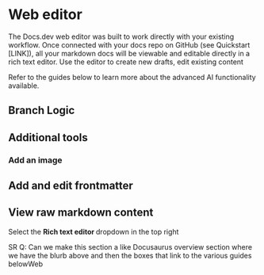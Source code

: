 # Web editor

The Docs.dev web editor was built to work directly with your existing workflow. Once connected with your docs repo on GitHub (see Quickstart \[LINK]), all your markdown docs will be viewable and editable directly in a rich text editor. Use the editor to create new drafts, edit existing content

Refer to the guides below to learn more about the advanced AI functionality available.

## Branch Logic

## Additional tools

### Add an image

## Add and edit frontmatter

## View raw markdown content

Select the **Rich text editor&#x20;**&#x64;ropdown in the top right

SR Q: Can we make this section a like Docusaurus overview section where we have the blurb above and then the boxes that link to the various guides belowWeb
